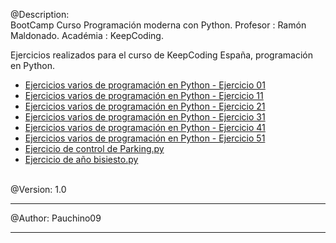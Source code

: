 @Description: <br>
             BootCamp Curso Programación moderna con Python.
             Profesor : Ramón Maldonado.
             Académia : KeepCoding.
<p>
      Ejercicios realizados para el curso de KeepCoding España, programación en Python. 
      <ul>
         <li>
             <a href="ejercicios-01_10" target="_blank" rel="noopener noreferrer">Ejercicios varios de programación en Python - Ejercicio 01</a>                   
         </li>
         <li>
             <a href="ejercicios-11_20" target="_blank" rel="noopener noreferrer">Ejercicios varios de programación en Python - Ejercicio 11</a>                    
         </li>
         <li>
             <a href="ejercicios-21_30" target="_blank" rel="noopener noreferrer">Ejercicios varios de programación en Python - Ejercicio 21</a>                    
         </li>
         <li>
             <a href="ejercicios-31_40" target="_blank" rel="noopener noreferrer">Ejercicios varios de programación en Python - Ejercicio 31</a>                    
         </li>
         <li>
             <a href="ejercicios-41_50" target="_blank" rel="noopener noreferrer">Ejercicios varios de programación en Python - Ejercicio 41</a>                    
         </li>
         <li>
             <a href="ejercicios-51_60" target="_blank" rel="noopener noreferrer">Ejercicios varios de programación en Python - Ejercicio 51</a>                        
         </li>
         <li>
             <a href="programasVariosEjercicios/controlParking.py" target="_blank" rel="noopener noreferrer">Ejercicio de control de Parking.py</a>
         </li>
         <li>
             <a href="programasVariosEjercicios/ejercicioAñoBisiesto.py" target="_blank" rel="noopener noreferrer">Ejercicio de año bisiesto.py</a>
         </li>
     </ul>
  </p>
<br>             
@Version: 1.0
<hr>
@Author: Pauchino09
<hr>
